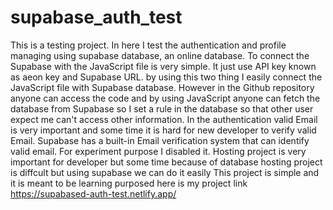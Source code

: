 # supabase_auth_test

This is a testing project. In here I test the authentication and profile managing using supabase database, an online database. To connect the Supabase with the JavaScript file is very simple. It just use API key known as aeon key and Supabase URL. by using this two thing I easily connect the JavaScript file with Supabase database. However in the Github repository anyone can access the code and by using JavaScript anyone can fetch the database from Supabase so I set a rule in the database so that other user expect me can't access other information. 
In the authentication valid Email is very important and some time it is hard for new developer to verify valid Email. Supabase has a built-in Email verification system that can identify valid email. For experiment purpose I disabled it. Hosting project is very important for developer but some time because of database hosting project is diffcult but using supabase we can do it easily
This project is simple and it is meant to be learning purposed 
here is my project link
https://supabased-auth-test.netlify.app/
